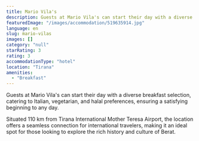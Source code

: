 ```yaml
---
title: Mario Vila's
description: Guests at Mario Vila's can start their day with a diverse breakfast selection, catering to Italian, vegetarian, and halal preferences, ensuring a satisfying beg
featuredImage: "/images/accommodation/519635914.jpg"
language: en
slug: mario-vilas
images: []
category: "null"
starRating: 3
rating: 3
accommodationType: "hotel"
location: "Tirana"
amenities:
  - "Breakfast"
---
```


Guests at Mario Vila's can start their day with a diverse breakfast selection, catering to Italian, vegetarian, and halal preferences, ensuring a satisfying beginning to any day.

Situated 110 km from Tirana International Mother Teresa Airport, the location offers a seamless connection for international travelers, making it an ideal spot for those looking to explore the rich history and culture of Berat.

